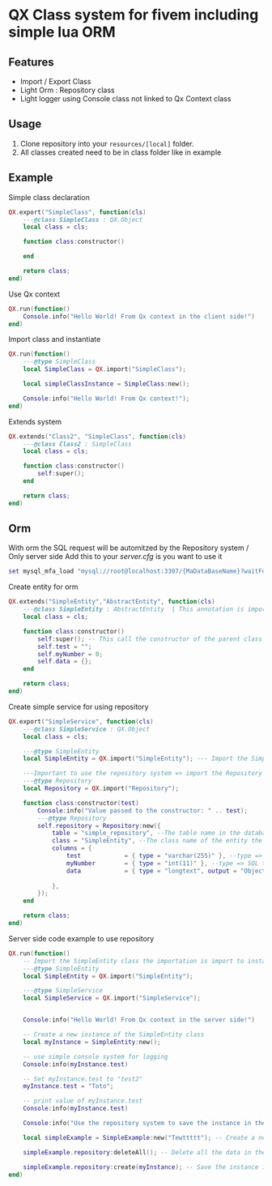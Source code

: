 # QX Class system for fivem including simple lua ORM

## Features

- Import / Export Class
- Light Orm : Repository class
- Light logger using Console class not linked to Qx Context class

## Usage
1. Clone repository into your `resources/[local]` folder.
2. All classes created need to be in class folder like in example
## Example

Simple class declaration

```lua
QX.export("SimpleClass", function(cls)
    ---@class SimpleClass : QX.Object
    local class = cls;

    function class:constructor()

    end

    return class;
end)
```

Use Qx context

```lua
QX.run(function()
    Console.info("Hello World! From Qx context in the client side!")
end)
```

Import class and instantiate
```lua
QX.run(function()
    ---@type SimpleClass
    local SimpleClass = QX.import("SimpleClass");

    local simpleClassInstance = SimpleClass:new();

    Console:info("Hello World! From Qx context!");
end)
```

Extends system
```lua
QX.extends("Class2", "SimpleClass", function(cls)
    ---@class Class2 : SimpleClass
    local class = cls;

    function class:constructor()
        self:super();
    end

    return class;
end)
```

## Orm

With orm the SQL request will be automitzed by the Repository system / Only server side
Add this to your *server.cfg* is you want to use it

```lua
set mysql_mfa_load "mysql://root@localhost:3307/{MaDataBaseName}?waitForConnections=true&charset=utf8mb4"
```

Create entity for orm
```lua
QX.extends("SimpleEntity","AbstractEntity", function(cls)
    ---@class SimpleEntity : AbstractEntity  | This annotation is important for the class system to know that this class is a child of AbstractEntity
    local class = cls;

    function class:constructor()
        self:super(); -- This call the constructor of the parent class (AbstractEntity) and set the id.
        self.test = "";
        self.myNumber = 0;
        self.data = {};
    end

    return class;
end)
```

Create simple service for using repository

```lua
QX.export("SimpleService", function(cls)
    ---@class SimpleService : QX.Object
    local class = cls;

    ---@type SimpleEntity
    local SimpleEntity = QX.import("SimpleEntity"); --- Import the SimpleEntity class the importation is import to instantiate the class.

    ---Important to use the repository system => import the Repository class
    ---@type Repository
    local Repository = QX.import("Repository");

    function class:constructor(test)
        Console:info("Value passed to the constructor: " .. test);
        ---@type Repository
        self.repository = Repository:new({
            table = "simple_repository", --The table name in the database this table will be created automatically
            class = "SimpleEntity", --The class name of the entity the orm will instanciate object when reading from the database
            columns = {
                test            = { type = "varchar(255)" }, --type => SQL type, here varchar(255) is a string with a max length of 255 characters
                myNumber        = { type = "int(11)" }, --type => SQL type, here int(11) is an integer with a max length of 11 characters
                data            = { type = "longtext", output = "Object" },  --type => SQL type, here longtext is a long text,
                                                                             --the orm auto json.encode/json.decode this column
            },
        });
    end

    return class;
end)
```

Server side code example to use repository
```lua
QX.run(function()
    -- Import the SimpleEntity class the importation is import to instantiate the class.
    ---@type SimpleEntity
    local SimpleEntity = QX.import("SimpleEntity");

    ---@type SimpleService
    local SimpleService = QX.import("SimpleService");


    Console:info("Hello World! From Qx context in the server side!")

    -- Create a new instance of the SimpleEntity class
    local myInstance = SimpleEntity:new();

    -- use simple console system for logging
    Console:info(myInstance.test)

    -- Set myInstance.test to "test2"
    myInstance.test = "Toto";

    -- print value of myInstance.test
    Console:info(myInstance.test)

    Console:info("Use the repository system to save the instance in the database")

    local simpleExample = SimpleExample:new("Tewttttt"); -- Create a new instance of the SimpleExample class and pass some argument to the constructor of the object

    simpleExample.repository:deleteAll(); -- Delete all the data in the database

    simpleExample.repository:create(myInstance); -- Save the instance in the database with the repository system
end)
```



